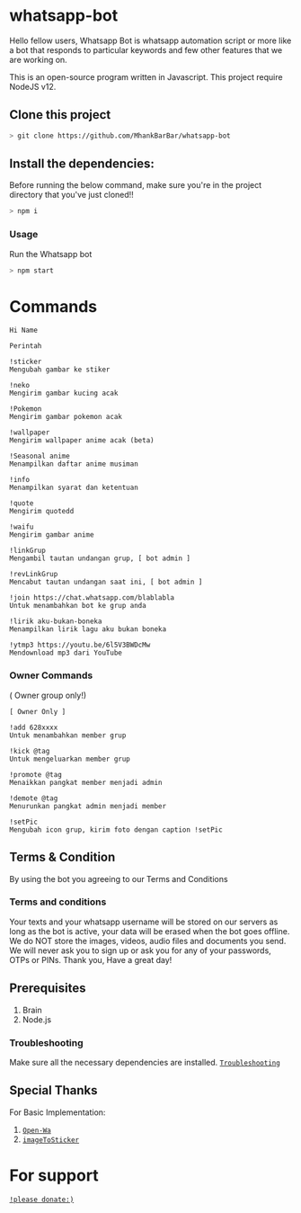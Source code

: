 # whatsapp-bot
Hello fellow users, Whatsapp Bot is whatsapp automation script or more like a bot that responds to particular keywords and few other features that we are working on.

This is an open-source program written in Javascript. 
This project require NodeJS v12.

## Clone this project

```bash
> git clone https://github.com/MhankBarBar/whatsapp-bot
```

## Install the dependencies:
Before running the below command, make sure you're in the project directory that
you've just cloned!!

```bash
> npm i
```

### Usage
Run the Whatsapp bot

```bash
> npm start
```

# Commands
```
Hi Name

Perintah

!sticker 
Mengubah gambar ke stiker

!neko
Mengirim gambar kucing acak

!Pokemon
Mengirim gambar pokemon acak 
 
!wallpaper 
Mengirim wallpaper anime acak (beta)

!Seasonal anime 
Menampilkan daftar anime musiman

!info 
Menampilkan syarat dan ketentuan

!quote
Mengirim quotedd

!waifu
Mengirim gambar anime 

!linkGrup
Mengambil tautan undangan grup, [ bot admin ]

!revLinkGrup
Mencabut tautan undangan saat ini, [ bot admin ]

!join https://chat.whatsapp.com/blablabla
Untuk menambahkan bot ke grup anda

!lirik aku-bukan-boneka
Menampilkan lirik lagu aku bukan boneka

!ytmp3 https://youtu.be/6l5V3BWDcMw
Mendownload mp3 dari YouTube
```
### Owner Commands
( Owner group only!)
```
[ Owner Only ]

!add 628xxxx
Untuk menambahkan member grup

!kick @tag
Untuk mengeluarkan member grup

!promote @tag
Menaikkan pangkat member menjadi admin

!demote @tag
Menurunkan pangkat admin menjadi member

!setPic
Mengubah icon grup, kirim foto dengan caption !setPic
```

## Terms & Condition
By using the bot you agreeing to our Terms and Conditions 
### Terms and conditions
Your texts and your whatsapp username will be stored on our servers as long as the bot is active, your data will be erased when the bot goes offline. We do NOT store the images, videos, audio files and documents you send. We will never ask you to sign up or ask you for any of your passwords, OTPs or PINs. Thank you, Have a great day! 

## Prerequisites
1. Brain
2. Node.js

### Troubleshooting
Make sure all the necessary dependencies are installed.
[`Troubleshooting`](https://github.com/puppeteer/puppeteer/blob/main/docs/troubleshooting.md)

## Special Thanks
For Basic Implementation:
1. [`Open-Wa`](https://github.com/open-wa/wa-automate-nodejs)
2. [`imageToSticker`](https://github.com/YogaSakti/imageToSticker)

# For support
[`!please donate:)`](https://saweria.co/donate/mhankbarbar)

